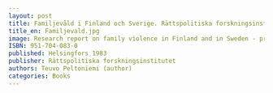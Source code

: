 ```yaml
---
layout: post
title: Familjevåld i Finland och Sverige. Rättspolitiska forskningsinstitutet. Publikationer 58/1983. (38s.)
title_en: Familjevald.jpg
image: Research report on family violence in Finland and in Sweden - prevalence and attitudes - in Swedish
ISBN: 951-704-083-0
published: Helsingfors 1983 
publisher: Rättspolitiska forskningsinstitutet
authors: Teuvo Peltoniemi (author)
categories: Books
---
```

